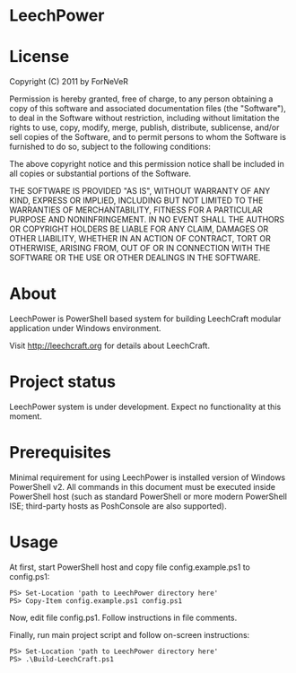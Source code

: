 LeechPower
==========

License
=======
Copyright (C) 2011 by ForNeVeR

Permission is hereby granted, free of charge, to any person obtaining a copy
of this software and associated documentation files (the "Software"), to deal
in the Software without restriction, including without limitation the rights
to use, copy, modify, merge, publish, distribute, sublicense, and/or sell
copies of the Software, and to permit persons to whom the Software is
furnished to do so, subject to the following conditions:

The above copyright notice and this permission notice shall be included in
all copies or substantial portions of the Software.

THE SOFTWARE IS PROVIDED "AS IS", WITHOUT WARRANTY OF ANY KIND, EXPRESS OR
IMPLIED, INCLUDING BUT NOT LIMITED TO THE WARRANTIES OF MERCHANTABILITY,
FITNESS FOR A PARTICULAR PURPOSE AND NONINFRINGEMENT. IN NO EVENT SHALL THE
AUTHORS OR COPYRIGHT HOLDERS BE LIABLE FOR ANY CLAIM, DAMAGES OR OTHER
LIABILITY, WHETHER IN AN ACTION OF CONTRACT, TORT OR OTHERWISE, ARISING FROM,
OUT OF OR IN CONNECTION WITH THE SOFTWARE OR THE USE OR OTHER DEALINGS IN
THE SOFTWARE.

About
=====
LeechPower is PowerShell based system for building LeechCraft modular
application under Windows environment.

Visit http://leechcraft.org for details about LeechCraft.

Project status
==============
LeechPower system is under development. Expect no functionality at this moment.

Prerequisites
=============
Minimal requirement for using LeechPower is installed version of Windows
PowerShell v2. All commands in this document must be executed inside PowerShell
host (such as standard PowerShell or more modern PowerShell ISE; third-party
hosts as PoshConsole are also supported).

Usage
=====
At first, start PowerShell host and copy file config.example.ps1 to config.ps1:

    PS> Set-Location 'path to LeechPower directory here'
    PS> Copy-Item config.example.ps1 config.ps1

Now, edit file config.ps1. Follow instructions in file comments.

Finally, run main project script and follow on-screen instructions:

    PS> Set-Location 'path to LeechPower directory here'
    PS> .\Build-LeechCraft.ps1
